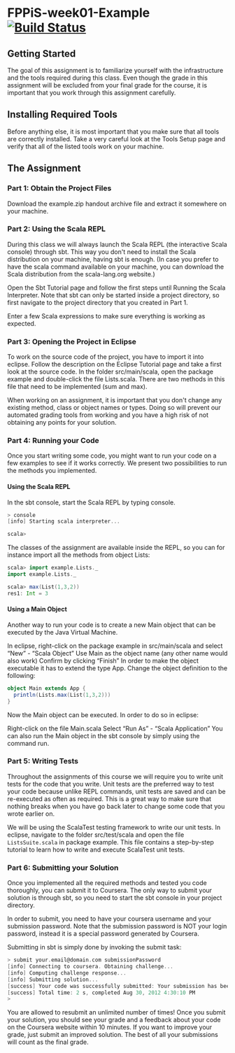 # FPPiS-week01-Example [![Build Status](https://travis-ci.org/christiangda/FPPiS-week01-Example.png)](https://travis-ci.org/christiangda/FPPiS-week01-Example)

## Getting Started

The goal of this assignment is to familiarize yourself with the infrastructure
and the tools required during this class. Even though the grade in this
assignment will be excluded from your final grade for the course, it is
important that you work through this assignment carefully.

## Installing Required Tools

Before anything else, it is most important that you make sure that all tools are
correctly installed. Take a very careful look at the Tools Setup page and verify
that all of the listed tools work on your machine.

## The Assignment

### Part 1: Obtain the Project Files

Download the example.zip handout archive file and extract it somewhere on your
machine.

### Part 2: Using the Scala REPL

During this class we will always launch the Scala REPL (the interactive Scala
console) through sbt. This way you don't need to install the Scala distribution
on your machine, having sbt is enough. (In case you prefer to have the scala
command available on your machine, you can download the Scala distribution
from the scala-lang.org website.)

Open the Sbt Tutorial page and follow the first steps until Running the Scala
Interpreter. Note that sbt can only be started inside a project directory,
so first navigate to the project directory that you created in Part 1.

Enter a few Scala expressions to make sure everything is working as expected.

### Part 3: Opening the Project in Eclipse

To work on the source code of the project, you have to import it into eclipse.
Follow the description on the Eclipse Tutorial page and take a first look at
the source code. In the folder src/main/scala, open the package example and
double-click the file Lists.scala. There are two methods in this file that need
to be implemented (sum and max).

When working on an assignment, it is important that you don't change any
existing method, class or object names or types. Doing so will prevent our
automated grading tools from working and you have a high risk of not obtaining
any points for your solution.

### Part 4: Running your Code

Once you start writing some code, you might want to run your code on a few
examples to see if it works correctly. We present two possibilities to run the
methods you implemented.

#### Using the Scala REPL

In the sbt console, start the Scala REPL by typing console.

```scala
> console
[info] Starting scala interpreter...

scala>
```

The classes of the assignment are available inside the REPL, so you can for
instance import all the methods from object Lists:

```scala
scala> import example.Lists._
import example.Lists._

scala> max(List(1,3,2))
res1: Int = 3
```

#### Using a Main Object

Another way to run your code is to create a new Main object that can be executed
by the Java Virtual Machine.

In eclipse, right-click on the package example in src/main/scala and select
“New” - “Scala Object”
Use Main as the object name (any other name would also work)
Confirm by clicking “Finish”
In order to make the object executable it has to extend the type App. Change
the object definition to the following:

```scala
object Main extends App {
  println(Lists.max(List(1,3,2)))
}
```

Now the Main object can be executed. In order to do so in eclipse:

Right-click on the file Main.scala
Select “Run As” - “Scala Application”
You can also run the Main object in the sbt console by simply using the
command run.

### Part 5: Writing Tests

Throughout the assignments of this course we will require you to write unit
tests for the code that you write. Unit tests are the preferred way to test
your code because unlike REPL commands, unit tests are saved and can be
re-executed as often as required. This is a great way to make sure that nothing
breaks when you have go back later to change some code that you wrote
earlier on.

We will be using the ScalaTest testing framework to write our unit tests. In
eclipse, navigate to the folder src/test/scala and open the file
`ListsSuite.scala` in package example. This file contains a step-by-step
tutorial to learn how to write and execute ScalaTest unit tests.

### Part 6: Submitting your Solution

Once you implemented all the required methods and tested you code thoroughly,
you can submit it to Coursera. The only way to submit your solution is through
sbt, so you need to start the sbt console in your project directory.

In order to submit, you need to have your coursera username and your submission
password. Note that the submission password is NOT your login password, instead
it is a special password generated by Coursera.

Submitting in sbt is simply done by invoking the submit task:

```scala
> submit your.email@domain.com submissionPassword
[info] Connecting to coursera. Obtaining challenge...
[info] Computing challenge response...
[info] Submitting solution...
[success] Your code was successfully submitted: Your submission has been accepted and will be graded shortly.
[success] Total time: 2 s, completed Aug 30, 2012 4:30:10 PM
>
```

You are allowed to resubmit an unlimited number of times! Once you submit your
solution, you should see your grade and a feedback about your code on the
Coursera website within 10 minutes. If you want to improve your grade, just
submit an improved solution. The best of all your submissions will count
as the final grade.
